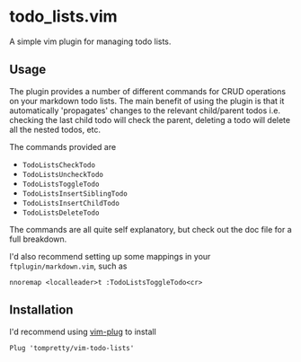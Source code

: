 # todo_lists.vim

A simple vim plugin for managing todo lists.

## Usage

The plugin provides a number of different commands for CRUD operations on your markdown todo lists. The main benefit of using the plugin is that it automatically 'propagates' changes to the relevant child/parent todos i.e. checking the last child todo will check the parent, deleting a todo will delete all the nested todos, etc.

The commands provided are

- `TodoListsCheckTodo`
- `TodoListsUncheckTodo`
- `TodoListsToggleTodo`
- `TodoListsInsertSiblingTodo`
- `TodoListsInsertChildTodo`
- `TodoListsDeleteTodo`

The commands are all quite self explanatory, but check out the doc file for a
full breakdown.

I'd also recommend setting up some mappings in your `ftplugin/markdown.vim`, such as

```
nnoremap <localleader>t :TodoListsToggleTodo<cr>
```

## Installation

I'd recommend using [vim-plug](https://github.com/junegunn/vim-plug) to install

```
Plug 'tompretty/vim-todo-lists'
```
